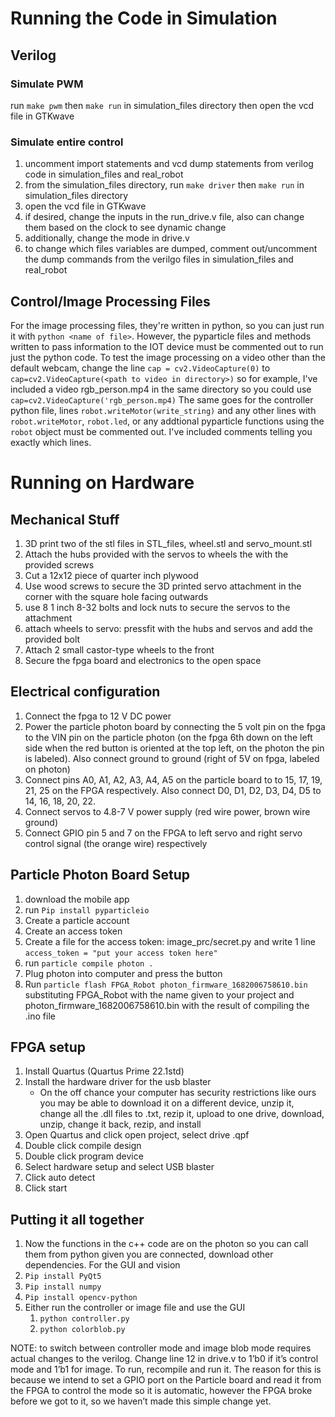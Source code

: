 # Running the Code in Simulation

## Verilog
### Simulate PWM
run `make pwm` then `make run` in simulation_files directory then open the vcd file in GTKwave

### Simulate entire control
1. uncomment import statements and vcd dump statements from verilog code in simulation_files and real_robot
2. from the simulation_files directory, run `make driver` then `make run` in simulation_files directory
3. open the vcd file in GTKwave
4. if desired, change the inputs in the run_drive.v file, also can change them based on the clock to see dynamic change
5. additionally, change the mode in drive.v
6. to change which files variables are dumped, comment out/uncomment the dump commands from the verilgo files in simulation_files and real_robot

## Control/Image Processing Files
For the image processing files, they're written in python, so you can just run it with `python <name of file>`. However, the pyparticle files and methods written to pass information to the IOT device must be commented out to run just the python code. To test the image processing on a video other than the default webcam, change the line `cap = cv2.VideoCapture(0)` to `cap=cv2.VideoCapture(<path to video in directory>)` so for example, I've included a video rgb_person.mp4 in the same directory so you could use `cap=cv2.VideoCapture('rgb_person.mp4)`
The same goes for the controller python file, lines `robot.writeMotor(write_string)` and any other lines with `robot.writeMotor`, `robot.led`, or any addtional pyparticle functions using the `robot` object must be commented out. I've included comments telling you exactly which lines.
 
# Running on Hardware
## Mechanical Stuff
1. 3D print two of the stl files in STL_files, wheel.stl and servo_mount.stl
2. Attach the hubs provided with the servos to wheels the with the provided screws
3. Cut a 12x12 piece of quarter inch plywood
4. Use wood screws to secure the 3D printed servo attachment in the corner with the square hole facing outwards 
5. use 8 1 inch 8-32 bolts and lock nuts to secure the servos to the attachment
6. attach wheels to servo: pressfit with the hubs and servos and add the provided bolt
7. Attach 2 small castor-type wheels to the front 
8. Secure the fpga board and electronics to the open space

## Electrical configuration
1. Connect the fpga to 12 V DC power
2. Power the particle photon board by connecting the 5 volt pin on the fpga to the VIN pin on the particle photon (on the fpga 6th down on the left side when the red button is oriented at the top left, on the photon the pin is labeled). Also connect ground to ground (right of 5V on fpga, labeled on photon)
3. Connect pins A0, A1, A2, A3, A4, A5 on the particle board to to 15, 17, 19, 21, 25 on the FPGA respectively. Also connect D0, D1, D2, D3, D4, D5 to 14, 16, 18, 20, 22.
4. Connect servos to 4.8-7 V power supply (red wire power, brown wire ground)
5. Connect GPIO pin 5 and 7 on the FPGA to left servo and right servo control signal (the orange wire) respectively

## Particle Photon Board Setup
1. download the mobile app
2. run `Pip install pyparticleio`
3. Create a particle account 
4. Create an access token
5. Create a file for the access token: image_prc/secret.py and write 1 line `access_token = "put your access token here"`
6. run `particle compile photon .`
7. Plug photon into computer and press the button 
8. Run `particle flash FPGA_Robot photon_firmware_1682006758610.bin` substituting FPGA_Robot with the name given to your project and photon_firmware_1682006758610.bin with the result of compiling the .ino file 

## FPGA setup
1. Install Quartus (Quartus Prime 22.1std)
2. Install the hardware driver for the usb blaster
   * On the off chance your computer has security restrictions like ours you may be able to download it on a different device, unzip it, change all the .dll files to .txt, rezip it, upload to one drive, download, unzip, change it back, rezip, and install
3. Open Quartus and click open project, select drive .qpf 
4. Double click compile design
5. Double click program device 
6. Select hardware setup and select USB blaster
7. Click auto detect
8. Click start

## Putting it all together
1. Now the functions in the c++ code are on the photon so you can call them from python given you are connected, download other dependencies. For the GUI and vision 
2. `Pip install PyQt5`
3. `Pip install numpy`
4. `Pip install opencv-python`
5. Either run the controller or image file and use the GUI
   1. `python controller.py`
   2. `python colorblob.py`

NOTE: to switch between controller mode and image blob mode requires actual changes to the verilog. Change line 12 in drive.v to 1’b0 if it’s control mode and 1’b1 for image. To run, recompile and run it. The reason for this is because we intend to set a GPIO port on the Particle board and read it from the FPGA to control the mode so it is automatic, however the FPGA broke before we got to it, so we haven’t made this simple change yet.

